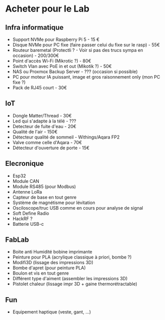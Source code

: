 # Acheter pour le Lab
## Infra informatique
- Support NVMe pour Raspberry Pi 5 - 15 €
- Disque NVMe pour PC fixe (faire passer celui du fixe sur le rasp) - 55€
- Routeur baremetal (Protectli ? - Voir si pas des trucs sympa en occasion) - 200/300€
- Point d'accès Wi-Fi (Mikrotic ?) - 80€
- Switch Vlan avec PoE in et out (Mikotik ?) - 50€
- NAS ou Proxmox Backup Server - ??? (occasion si possible)
- PC pour moteur IA puissant, image et gros raisonnement only (mon PC fixe ?)
- Pack de RJ45 court - 30€

## IoT
- Dongle Matter/Thread - 30€
- Led qui s'adapte à la télé - ???
- Detecteur de fuite d'eau - 20€
- Qualité de l'air - 150€
- Détecteur qualité de sommeil - Withings/Aqara FP2 
- Valve comme celle d'Aqara - 70€
- Détecteur d'ouverture de porte - 15€

## Elecronique
- Esp32
- Module CAN
- Module RS485 (pour Modbus)
- Antenne LoRa
- Capteur de base en tout genre
- Système de magnétisme pour lévitation
- Osciloscope/truc USB comme en cours pour analyse de signal
- Soft Define Radio
- HackRF ?
- Batterie USB-c

## FabLab
- Boite anti Humidité bobine imprimante
- Peinture pour PLA (acrylique classique à priori, bombe ?)
- Modifi3D (lissage des impressions 3D)
- Bombe d'apret (pour peinture PLA)
- Boulon et vis en tout genre
- Différent type d'aiment (assembler les impressions 3D)
- Pistolet chaleur (lissage impr 3D + gaine thermorétractable)

## Fun
- Equipement haptique (veste, gant, ...)
